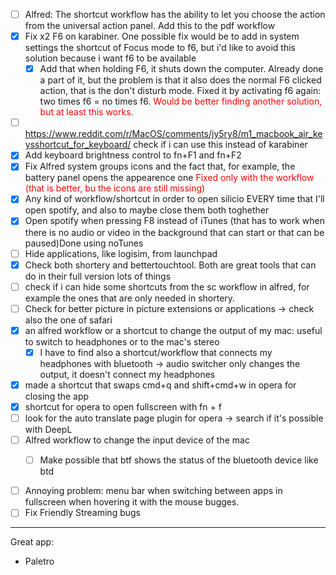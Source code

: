 - [ ] Alfred: The shortcut workflow has the ability to let you choose the action from the universal action panel. Add this to the pdf workflow
- [x] Fix x2 F6 on karabiner. One possible fix would be to add in system settings the shortcut of Focus mode to f6, but i'd like to avoid this solution because i want f6 to be available
	- [x] Add that when holding F6, it shuts down the computer. Already done a part of it, but the problem is that it also does the normal F6 clicked action, that is the don't disturb mode. Fixed it by activating f6 again: two times f6 = no times f6. <span style="color:rgb(255,0,0)">Would be better finding another solution, but at least this works.</span>
- [ ] https://www.reddit.com/r/MacOS/comments/jy5ry8/m1_macbook_air_keysshortcut_for_keyboard/ check if i can use this instead of karabiner
- [x] Add keyboard brightness control to fn+F1 and fn+F2
- [x] Fix Alfred system groups icons and the fact that, for example, the battery panel opens the appearence one <span style="color:rgb(255,0,0)">Fixed only with the workflow (that is better, bu the icons are still missing)</span>
- [x] Any kind of workflow/shortcut in order to open silicio EVERY time that I'll open spotify, and also to maybe close them both toghether
- [x] Open spotify when pressing F8 instead of iTunes (that has to work when there is no audio or video in the background that can start or that can be paused)Done using noTunes
- [ ] Hide applications, like logisim, from launchpad
- [x] Check both shortery and bettertouchtool. Both are great tools that can do in their full version lots of things
- [ ] check if i can hide some shortcuts from the sc workflow in alfred, for example the ones that are only needed in shortery.
- [ ] Check for better picture in picture extensions or applications -> check also the one of safari
- [x] an alfred workflow or a shortcut to change the output of my mac: useful to switch to headphones or to the mac's stereo
	- [x] I have to find also a shortcut/workflow that connects my headphones with bluetooth -> audio switcher only changes the output, it doesn't connect my headphones
- [x] made a shortcut that swaps cmd+q and shift+cmd+w in opera for closing the app
- [x] shortcut for opera to open fullscreen with fn + f
- [ ] look for the auto translate page plugin for opera -> search if it's possible with DeepL
- [ ] Alfred workflow to change the input device of the mac
	- [ ] Make possible that btf shows the status of the bluetooth device like btd


- [ ]  Annoying problem: menu bar when switching between apps in fullscreen when hovering it with the mouse bugges.
- [ ] Fix Friendly Streaming bugs

***
Great app: 
- Paletro